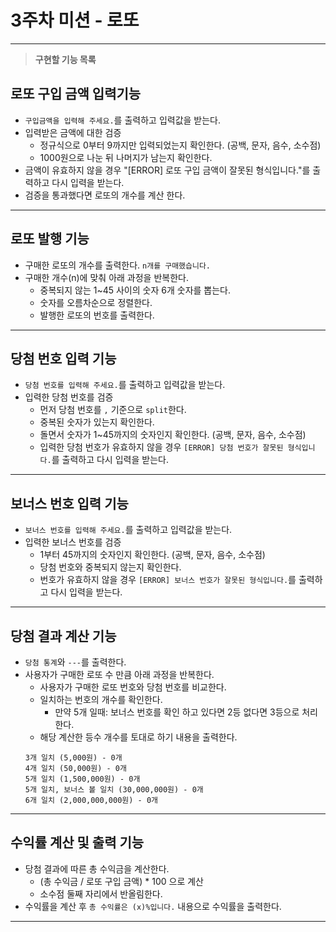 # 3주차 미션 - 로또

<hr/>

> **구현할 기능 목록**

## 로또 구입 금액 입력기능

- `구입금액을 입력해 주세요.`를 출력하고 입력값을 받는다.
- 입력받은 금액에 대한 검증
  - 정규식으로 0부터 9까지만 입력되었는지 확인한다. (공백, 문자, 음수, 소수점)
  - 1000원으로 나눈 뒤 나머지가 남는지 확인한다.
- 금액이 유효하지 않을 경우 "[ERROR] 로또 구입 금액이 잘못된 형식입니다."를 출력하고 다시 입력을 받는다.
- 검증을 통과했다면 로또의 개수를 계산 한다.

---

## 로또 발행 기능

- 구매한 로또의 개수를 출력한다. `n개를 구매했습니다.`
- 구매한 개수(n)에 맞춰 아래 과정을 반복한다.
  - 중복되지 않는 1~45 사이의 숫자 6개 숫자를 뽑는다.
  - 숫자를 오름차순으로 정렬한다.
  - 발행한 로또의 번호를 출력한다.

---

## 당첨 번호 입력 기능

- `당첨 번호를 입력해 주세요.`를 출력하고 입력값을 받는다.
- 입력한 당첨 번호를 검증
  - 먼저 당첨 번호를 `,` 기준으로 `split`한다.
  - 중복된 숫자가 있는지 확인한다.
  - 돌면서 숫자가 1~45까지의 숫자인지 확인한다. (공백, 문자, 음수, 소수점)
  - 입력한 당첨 번호가 유효하지 않을 경우 `[ERROR] 당첨 번호가 잘못된 형식입니다.`를 출력하고 다시 입력을 받는다.

---

## 보너스 번호 입력 기능

- `보너스 번호를 입력해 주세요.`를 출력하고 입력값을 받는다.
- 입력한 보너스 번호를 검증
  - 1부터 45까지의 숫자인지 확인한다. (공백, 문자, 음수, 소수점)
  - 당첨 번호와 중복되지 않는지 확인한다.
  - 번호가 유효하지 않을 경우 `[ERROR] 보너스 번호가 잘못된 형식입니다.`를 출력하고 다시 입력을 받는다.

---

## 당첨 결과 계산 기능

- `당첨 통계`와 `---`를 출력한다.
- 사용자가 구매한 로또 수 만큼 아래 과정을 반복한다.
  - 사용자가 구매한 로또 번호와 당첨 번호를 비교한다.
  - 일치하는 번호의 개수를 확인한다.
    - 만약 5개 일때: 보너스 번호를 확인 하고 있다면 2등 없다면 3등으로 처리한다.
  - 해당 계산한 등수 개수를 토대로 하기 내용을 출력한다.
  ```
  3개 일치 (5,000원) - 0개
  4개 일치 (50,000원) - 0개
  5개 일치 (1,500,000원) - 0개
  5개 일치, 보너스 볼 일치 (30,000,000원) - 0개
  6개 일치 (2,000,000,000원) - 0개
  ```

---

## 수익률 계산 및 출력 기능

- 당첨 결과에 따른 총 수익금을 계산한다.
  - (총 수익금 / 로또 구입 금액) \* 100 으로 계산
  - 소수점 둘째 자리에서 반올림한다.
- 수익률을 계산 후 `총 수익률은 (x)%입니다.` 내용으로 수익률을 출력한다.

---
